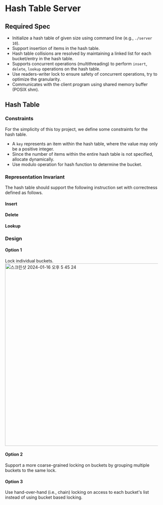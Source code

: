 # Hash Table Server

## Required Spec
- Initialize a hash table of given size using command line (e.g., `./server 10`).
- Support insertion of items in the hash table.
- Hash table collisions are resolved by maintaining a linked list for each bucket/entry in the hash table.
- Supports concurrent operations (multithreading) to perform `insert`, `delete`, `lookup` operations on the hash table.
- Use readers-writer lock to ensure safety of concurrent operations, try to optimize the granularity.
- Communicates with the client program using shared memory buffer (POSIX shm).

## Hash Table

### Constraints
For the simplicity of this toy project, we define some constraints for the hash table.
- A `key` represents an item within the hash table, where the value may only be a positive integer.
- Since the number of items within the entire hash table is not specified, allocate dynamically.
- Use modulo operation for hash function to determine the bucket.

### Representation Invariant
The hash table should support the following instruction set with correctness defined as follows.

#### Insert

#### Delete

#### Lookup

### Design

#### Option 1
Lock individual buckets.
<img width="602" alt="스크린샷 2024-01-16 오후 5 45 24" src="https://github.com/JaechanAn/hashtable_server/assets/13327840/54e60fe3-dd08-46c8-98cf-656a325ccf88">

#### Option 2
Support a more coarse-grained locking on buckets by grouping multiple buckets to the same lock.

#### Option 3
Use hand-over-hand (i.e., chain) locking on access to each bucket's list instead of using bucket based locking.
